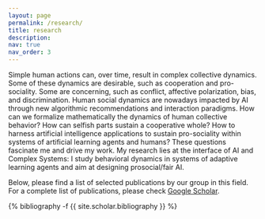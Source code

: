 ```yaml
---
layout: page
permalink: /research/
title: research
description: 
nav: true
nav_order: 3
---
```


Simple human actions can, over time, result in complex collective dynamics. Some of these dynamics are desirable, such as cooperation and pro-sociality. Some are concerning, such as conflict, affective polarization, bias, and discrimination. Human social dynamics are nowadays impacted by AI through new algorithmic recommendations and interaction paradigms. How can we formalize mathematically the dynamics of human collective behavior? How can selfish parts sustain a cooperative whole? How to harness artificial intelligence applications to sustain pro-sociality within systems of artificial learning agents and humans? These questions fascinate me and drive my work. My research lies at the interface of AI and Complex Systems: I study behavioral dynamics in systems of adaptive learning agents and aim at designing prosocial/fair AI.

Below, please find a list of selected publications by our group in this field. For a complete list of publications, please check [Google Scholar](https://scholar.google.com/citations?user=Ps7iXn0AAAAJ).

<!-- _pages/publications.md -->
<div class="publications">

{% bibliography -f {{ site.scholar.bibliography }} %}

</div>

